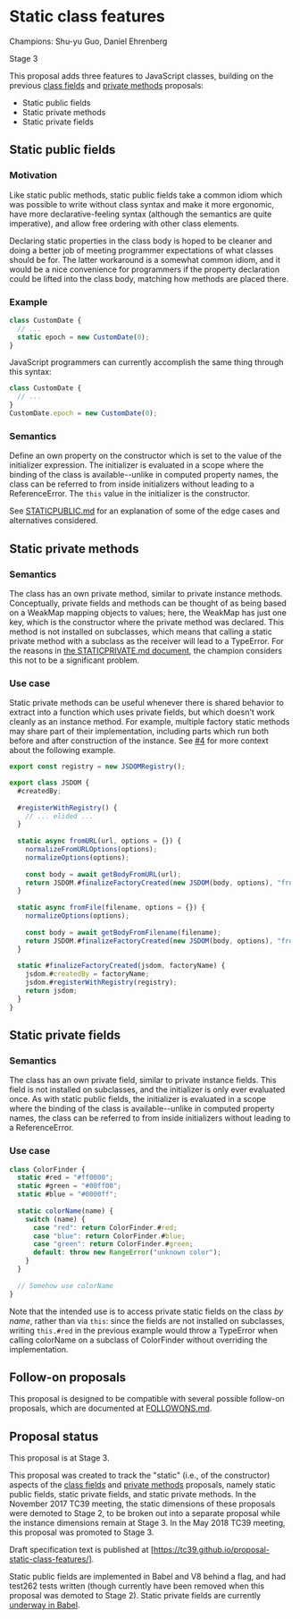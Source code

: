 # Static class features

Champions: Shu-yu Guo, Daniel Ehrenberg

Stage 3

This proposal adds three features to JavaScript classes, building on the previous [class fields](http://github.com/tc39/proposal-class-fields) and [private methods](https://github.com/tc39/proposal-private-methods) proposals:
- Static public fields
- Static private methods
- Static private fields

## Static public fields

### Motivation

Like static public methods, static public fields take a common idiom which was possible to write without class syntax and make it more ergonomic, have more declarative-feeling syntax (although the semantics are quite imperative), and allow free ordering with other class elements.

Declaring static properties in the class body is hoped to be cleaner and doing a better job of meeting programmer expectations of what classes should be for. The latter workaround is a somewhat common idiom, and it would be a nice convenience for programmers if the property declaration could be lifted into the class body, matching how methods are placed there.

### Example

```js
class CustomDate {
  // ...
  static epoch = new CustomDate(0);
}
```

JavaScript programmers can currently accomplish the same thing through this syntax:

```js
class CustomDate {
  // ...
}
CustomDate.epoch = new CustomDate(0);
```

### Semantics

Define an own property on the constructor which is set to the value of the initializer expression. The initializer is evaluated in a scope where the binding of the class is available--unlike in computed property names, the class can be referred to from inside initializers without leading to a ReferenceError. The `this` value in the initializer is the constructor.

See [STATICPUBLIC.md](https://github.com/tc39/proposal-static-class-features/blob/master/STATICPUBLIC.md) for an explanation of some of the edge cases and alternatives considered.

## Static private methods

### Semantics

The class has an own private method, similar to private instance methods. Conceptually, private fields and methods can be thought of as being based on a WeakMap mapping objects to values; here, the WeakMap has just one key, which is the constructor where the private method was declared. This method is not installed on subclasses, which means that calling a static private method with a subclass as the receiver will lead to a TypeError. For the reasons in [the STATICPRIVATE.md document](https://github.com/tc39/proposal-static-class-features/blob/master/STATICPRIVATE.md), the champion considers this not to be a significant problem.

### Use case

Static private methods can be useful whenever there is shared behavior to extract into a function which uses private fields, but which doesn't work cleanly as an instance method. For example, multiple factory static methods may share part of their implementation, including parts which run both before and after construction of the instance. See [#4](https://github.com/tc39/proposal-static-class-features/issues/4) for more context about the following example.

```js
export const registry = new JSDOMRegistry();

export class JSDOM {
  #createdBy;
  
  #registerWithRegistry() {
    // ... elided ...
  }
 
  static async fromURL(url, options = {}) {
    normalizeFromURLOptions(options);
    normalizeOptions(options);
    
    const body = await getBodyFromURL(url);
    return JSDOM.#finalizeFactoryCreated(new JSDOM(body, options), "fromURL");
  }
  
  static async fromFile(filename, options = {}) {
    normalizeOptions(options);
    
    const body = await getBodyFromFilename(filename);
    return JSDOM.#finalizeFactoryCreated(new JSDOM(body, options), "fromFile");
  }
  
  static #finalizeFactoryCreated(jsdom, factoryName) {
    jsdom.#createdBy = factoryName;
    jsdom.#registerWithRegistry(registry);
    return jsdom;
  }
}
```

## Static private fields

### Semantics

The class has an own private field, similar to private instance fields. This field is not installed on subclasses, and the initializer is only ever evaluated once. As with static public fields, the initializer is evaluated in a scope where the binding of the class is available--unlike in computed property names, the class can be referred to from inside initializers without leading to a ReferenceError.

### Use case

```js
class ColorFinder {
  static #red = "#ff0000";
  static #green = "#00ff00";
  static #blue = "#0000ff";
  
  static colorName(name) {
    switch (name) {
      case "red": return ColorFinder.#red;
      case "blue": return ColorFinder.#blue;
      case "green": return ColorFinder.#green;
      default: throw new RangeError("unknown color");
    }
  }
  
  // Somehow use colorName
}
```

Note that the intended use is to access private static fields on the class *by name*, rather than via `this`: since the fields are not installed on subclasses, writing `this.#red` in the previous example would throw a TypeError when calling colorName on a subclass of ColorFinder without overriding the implementation.

## Follow-on proposals

This proposal is designed to be compatible with several possible follow-on proposals, which are documented at [FOLLOWONS.md](https://github.com/tc39/proposal-static-class-features/blob/master/FOLLOWONS.md).

## Proposal status

This proposal is at Stage 3.

This proposal was created to track the "static" (i.e., of the constructor) aspects of the [class fields](http://github.com/tc39/proposal-class-fields) and [private methods](https://github.com/tc39/proposal-private-methods) proposals, namely static public fields, static private fields, and static private methods. In the November 2017 TC39 meeting, the static dimensions of these proposals were demoted to Stage 2, to be broken out into a separate proposal while the instance dimensions remain at Stage 3. In the May 2018 TC39 meeting, this proposal was promoted to Stage 3.

Draft specification text is published at [https://tc39.github.io/proposal-static-class-features/].

Static public fields are implemented in Babel and V8 behind a flag, and had test262 tests written (though currently have been removed when this proposal was demoted to Stage 2). Static private fields are currently [underway in Babel](https://github.com/babel/babel/issues/8052).
